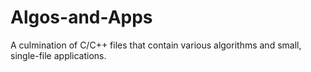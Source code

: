 # Algos-and-Apps

A culmination of C/C++ files that contain various algorithms and small, single-file applications.